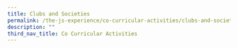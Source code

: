 ```yaml
---
title: Clubs and Societies
permalink: /the-js-experience/co-curricular-activities/clubs-and-societies/
description: ""
third_nav_title: Co Curricular Activities
---
```

